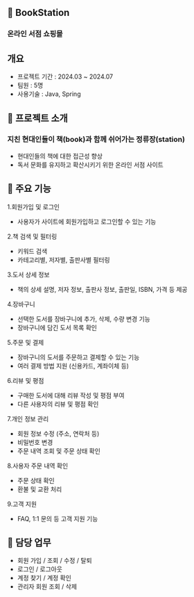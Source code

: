 ##  📖 BookStation
### 온라인 서점 쇼핑몰
## 개요
- 프로젝트 기간 : 2024.03 ~ 2024.07
- 팀원 : 5명
- 사용기술 : Java, Spring
## 🌈 프로젝트 소개 
### 지친 현대인들이 책(book)과 함께 쉬어가는 정류장(station) 
- 현대인들의 책에 대한 접근성 향상
- 독서 문화를 유지하고 확산시키기 위한 온라인 서점 사이트
## 🔎 주요 기능
1.회원가입 및 로그인
- 사용자가 사이트에 회원가입하고 로그인할 수 있는 기능

2.책 검색 및 필터링
- 키워드 검색
- 카테고리별, 저자별, 출판사별 필터링

3.도서 상세 정보
- 책의 상세 설명, 저자 정보, 출판사 정보, 출판일, ISBN, 가격 등 제공

4.장바구니
- 선택한 도서를 장바구니에 추가, 삭제, 수량 변경 기능
- 장바구니에 담긴 도서 목록 확인

5.주문 및 결제
- 장바구니의 도서를 주문하고 결제할 수 있는 기능
- 여러 결제 방법 지원 (신용카드, 계좌이체 등)

6.리뷰 및 평점
- 구매한 도서에 대해 리뷰 작성 및 평점 부여
- 다른 사용자의 리뷰 및 평점 확인

7.개인 정보 관리
- 회원 정보 수정 (주소, 연락처 등)
- 비밀번호 변경
- 주문 내역 조회 및 주문 상태 확인

8.사용자 주문 내역 확인
- 주문 상태 확인
- 환불 및 교환 처리

9.고객 지원
- FAQ, 1:1 문의 등 고객 지원 기능
## 👋 담당 업무
- 회원 가입 / 조회 / 수정 / 탈퇴
- 로그인 / 로그아웃
- 계정 찾기 / 계정 확인
- 관리자 회원 조회 / 삭제
